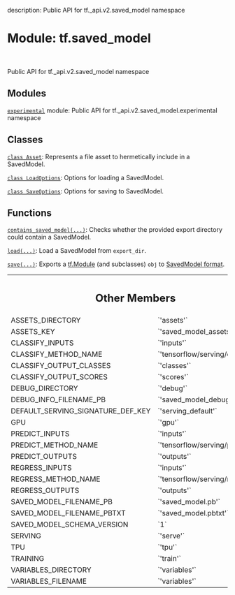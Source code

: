 description: Public API for tf._api.v2.saved_model namespace

<div itemscope itemtype="http://developers.google.com/ReferenceObject">
<meta itemprop="name" content="tf.saved_model" />
<meta itemprop="path" content="Stable" />
<meta itemprop="property" content="ASSETS_DIRECTORY"/>
<meta itemprop="property" content="ASSETS_KEY"/>
<meta itemprop="property" content="CLASSIFY_INPUTS"/>
<meta itemprop="property" content="CLASSIFY_METHOD_NAME"/>
<meta itemprop="property" content="CLASSIFY_OUTPUT_CLASSES"/>
<meta itemprop="property" content="CLASSIFY_OUTPUT_SCORES"/>
<meta itemprop="property" content="DEBUG_DIRECTORY"/>
<meta itemprop="property" content="DEBUG_INFO_FILENAME_PB"/>
<meta itemprop="property" content="DEFAULT_SERVING_SIGNATURE_DEF_KEY"/>
<meta itemprop="property" content="GPU"/>
<meta itemprop="property" content="PREDICT_INPUTS"/>
<meta itemprop="property" content="PREDICT_METHOD_NAME"/>
<meta itemprop="property" content="PREDICT_OUTPUTS"/>
<meta itemprop="property" content="REGRESS_INPUTS"/>
<meta itemprop="property" content="REGRESS_METHOD_NAME"/>
<meta itemprop="property" content="REGRESS_OUTPUTS"/>
<meta itemprop="property" content="SAVED_MODEL_FILENAME_PB"/>
<meta itemprop="property" content="SAVED_MODEL_FILENAME_PBTXT"/>
<meta itemprop="property" content="SAVED_MODEL_SCHEMA_VERSION"/>
<meta itemprop="property" content="SERVING"/>
<meta itemprop="property" content="TPU"/>
<meta itemprop="property" content="TRAINING"/>
<meta itemprop="property" content="VARIABLES_DIRECTORY"/>
<meta itemprop="property" content="VARIABLES_FILENAME"/>
</div>

# Module: tf.saved_model

<!-- Insert buttons and diff -->

<table class="tfo-notebook-buttons tfo-api nocontent" align="left">

</table>



Public API for tf._api.v2.saved_model namespace



## Modules

[`experimental`](../tf/saved_model/experimental.md) module: Public API for tf._api.v2.saved_model.experimental namespace

## Classes

[`class Asset`](../tf/saved_model/Asset.md): Represents a file asset to hermetically include in a SavedModel.

[`class LoadOptions`](../tf/saved_model/LoadOptions.md): Options for loading a SavedModel.

[`class SaveOptions`](../tf/saved_model/SaveOptions.md): Options for saving to SavedModel.

## Functions

[`contains_saved_model(...)`](../tf/saved_model/contains_saved_model.md): Checks whether the provided export directory could contain a SavedModel.

[`load(...)`](../tf/saved_model/load.md): Load a SavedModel from `export_dir`.

[`save(...)`](../tf/saved_model/save.md): Exports a [tf.Module](https://www.tensorflow.org/api_docs/python/tf/Module) (and subclasses) `obj` to [SavedModel format](https://www.tensorflow.org/guide/saved_model#the_savedmodel_format_on_disk).



<!-- Tabular view -->
 <table class="responsive fixed orange">
<colgroup><col width="214px"><col></colgroup>
<tr><th colspan="2"><h2 class="add-link">Other Members</h2></th></tr>

<tr>
<td>
ASSETS_DIRECTORY<a id="ASSETS_DIRECTORY"></a>
</td>
<td>
`'assets'`
</td>
</tr><tr>
<td>
ASSETS_KEY<a id="ASSETS_KEY"></a>
</td>
<td>
`'saved_model_assets'`
</td>
</tr><tr>
<td>
CLASSIFY_INPUTS<a id="CLASSIFY_INPUTS"></a>
</td>
<td>
`'inputs'`
</td>
</tr><tr>
<td>
CLASSIFY_METHOD_NAME<a id="CLASSIFY_METHOD_NAME"></a>
</td>
<td>
`'tensorflow/serving/classify'`
</td>
</tr><tr>
<td>
CLASSIFY_OUTPUT_CLASSES<a id="CLASSIFY_OUTPUT_CLASSES"></a>
</td>
<td>
`'classes'`
</td>
</tr><tr>
<td>
CLASSIFY_OUTPUT_SCORES<a id="CLASSIFY_OUTPUT_SCORES"></a>
</td>
<td>
`'scores'`
</td>
</tr><tr>
<td>
DEBUG_DIRECTORY<a id="DEBUG_DIRECTORY"></a>
</td>
<td>
`'debug'`
</td>
</tr><tr>
<td>
DEBUG_INFO_FILENAME_PB<a id="DEBUG_INFO_FILENAME_PB"></a>
</td>
<td>
`'saved_model_debug_info.pb'`
</td>
</tr><tr>
<td>
DEFAULT_SERVING_SIGNATURE_DEF_KEY<a id="DEFAULT_SERVING_SIGNATURE_DEF_KEY"></a>
</td>
<td>
`'serving_default'`
</td>
</tr><tr>
<td>
GPU<a id="GPU"></a>
</td>
<td>
`'gpu'`
</td>
</tr><tr>
<td>
PREDICT_INPUTS<a id="PREDICT_INPUTS"></a>
</td>
<td>
`'inputs'`
</td>
</tr><tr>
<td>
PREDICT_METHOD_NAME<a id="PREDICT_METHOD_NAME"></a>
</td>
<td>
`'tensorflow/serving/predict'`
</td>
</tr><tr>
<td>
PREDICT_OUTPUTS<a id="PREDICT_OUTPUTS"></a>
</td>
<td>
`'outputs'`
</td>
</tr><tr>
<td>
REGRESS_INPUTS<a id="REGRESS_INPUTS"></a>
</td>
<td>
`'inputs'`
</td>
</tr><tr>
<td>
REGRESS_METHOD_NAME<a id="REGRESS_METHOD_NAME"></a>
</td>
<td>
`'tensorflow/serving/regress'`
</td>
</tr><tr>
<td>
REGRESS_OUTPUTS<a id="REGRESS_OUTPUTS"></a>
</td>
<td>
`'outputs'`
</td>
</tr><tr>
<td>
SAVED_MODEL_FILENAME_PB<a id="SAVED_MODEL_FILENAME_PB"></a>
</td>
<td>
`'saved_model.pb'`
</td>
</tr><tr>
<td>
SAVED_MODEL_FILENAME_PBTXT<a id="SAVED_MODEL_FILENAME_PBTXT"></a>
</td>
<td>
`'saved_model.pbtxt'`
</td>
</tr><tr>
<td>
SAVED_MODEL_SCHEMA_VERSION<a id="SAVED_MODEL_SCHEMA_VERSION"></a>
</td>
<td>
`1`
</td>
</tr><tr>
<td>
SERVING<a id="SERVING"></a>
</td>
<td>
`'serve'`
</td>
</tr><tr>
<td>
TPU<a id="TPU"></a>
</td>
<td>
`'tpu'`
</td>
</tr><tr>
<td>
TRAINING<a id="TRAINING"></a>
</td>
<td>
`'train'`
</td>
</tr><tr>
<td>
VARIABLES_DIRECTORY<a id="VARIABLES_DIRECTORY"></a>
</td>
<td>
`'variables'`
</td>
</tr><tr>
<td>
VARIABLES_FILENAME<a id="VARIABLES_FILENAME"></a>
</td>
<td>
`'variables'`
</td>
</tr>
</table>

